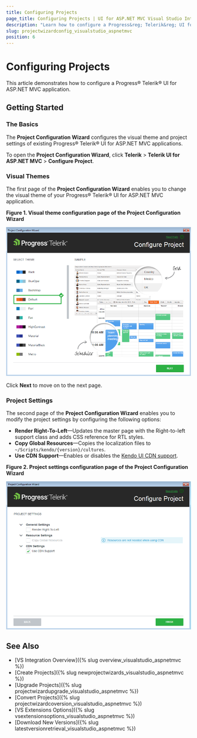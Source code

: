 ```yaml
---
title: Configuring Projects
page_title: Configuring Projects | UI for ASP.NET MVC Visual Studio Integration
description: "Learn how to configure a Progress&reg; Telerik&reg; UI for ASP.NET MVC application."
slug: projectwizardconfig_visualstudio_aspnetmvc
position: 6
---
```


# Configuring Projects

This article demonstrates how to configure a Progress&reg; Telerik&reg; UI for ASP.NET MVC application.

## Getting Started

### The Basics

The **Project Configuration Wizard** configures the visual theme and project settings of existing Progress&reg; Telerik&reg; UI for ASP.NET MVC applications.

To open the **Project Configuration Wizard**, click **Telerik** > **Telerik UI for ASP.NET MVC** > **Configure Project**.

### Visual Themes

The first page of the **Project Configuration Wizard** enables you to change the visual theme of your Progress&reg; Telerik&reg; UI for ASP.NET MVC application.

**Figure 1. Visual theme configuration page of the Project Configuration Wizard**

![Configure project theme](images/configure_theme.png)

Click **Next** to move on to the next page.

###  Project Settings

The second page of the **Project Configuration Wizard** enables you to modify the project settings by configuring the following options:

- **Render Right-To-Left**&mdash;Updates the master page with the Right-to-left support class and adds CSS reference for RTL styles.
- **Copy Global Resources**&mdash;Copies the localization files to `~/Scripts/kendo/{version}/cultures`.
- **Use CDN Support**&mdash;Enables or disables the [Kendo UI CDN support](http://docs.telerik.com/kendo-ui/intro/installation/cdn-service).

**Figure 2. Project settings configuration page of the Project Configuration Wizard**

![Configure project settings](images/configure_settings.png)

## See Also

* [VS Integration Overview]({% slug overview_visualstudio_aspnetmvc %})
* [Create Projects]({% slug newprojectwizards_visualstudio_aspnetmvc %})
* [Upgrade Projects]({% slug projectwizardupgrade_visualstudio_aspnetmvc %})
* [Convert Projects]({% slug projectwizardcoversion_visualstudio_aspnetmvc %})
* [VS Extensions Options]({% slug vsextensionsoptions_visualstudio_aspnetmvc %})
* [Download New Versions]({% slug latestversionretrieval_visualstudio_aspnetmvc %})
